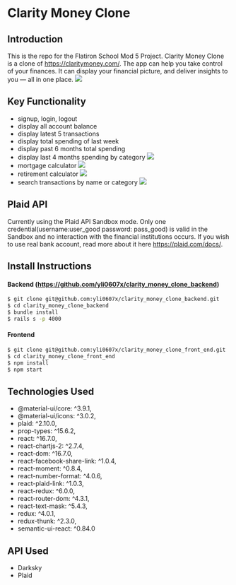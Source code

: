 # Clarity Money Clone

## Introduction

This is the repo for the Flatiron School Mod 5 Project. Clarity Money Clone is a clone of https://claritymoney.com/. The app can help you take control of your finances. It can display your financial picture, and deliver insights to you — all in one place.
![](clarity_money_1.gif)

## Key Functionality 
- signup, login, logout
- display all account balance
- display latest 5 transactions
- display total spending of last week
- display past 6 months total spending
- display last 4 months spending by category
![](category.gif)
- mortgage calculator
![](mortgage_calculator.png)
- retirement calculator
![](retirement_calculator.png)
- search transactions by name or category
![](search.gif)

## Plaid API 
Currently using the Plaid API Sandbox mode. Only one credential(username:user_good password: pass_good) is valid in the Sandbox and no interaction with the financial institutions occurs. If you wish to use real bank account, read more about it here https://plaid.com/docs/. 

## Install Instructions

#### Backend (https://github.com/yli0607x/clarity_money_clone_backend)
```sh
$ git clone git@github.com:yli0607x/clarity_money_clone_backend.git
$ cd clarity_money_clone_backend
$ bundle install
$ rails s -p 4000
```

#### Frontend
```sh
$ git clone git@github.com:yli0607x/clarity_money_clone_front_end.git
$ cd clarity_money_clone_front_end
$ npm install 
$ npm start
```
## Technologies Used
- @material-ui/core: ^3.9.1,
- @material-ui/icons: ^3.0.2,
- plaid: ^2.10.0,
- prop-types: ^15.6.2,
- react: ^16.7.0,
- react-chartjs-2: ^2.7.4,
- react-dom: ^16.7.0,
- react-facebook-share-link: ^1.0.4,
- react-moment: ^0.8.4,
- react-number-format: ^4.0.6,
- react-plaid-link: ^1.0.3,
- react-redux: ^6.0.0,
- react-router-dom: ^4.3.1,
- react-text-mask: ^5.4.3,
- redux: ^4.0.1,
- redux-thunk: ^2.3.0,
- semantic-ui-react: ^0.84.0

## API Used
- Darksky
- Plaid
